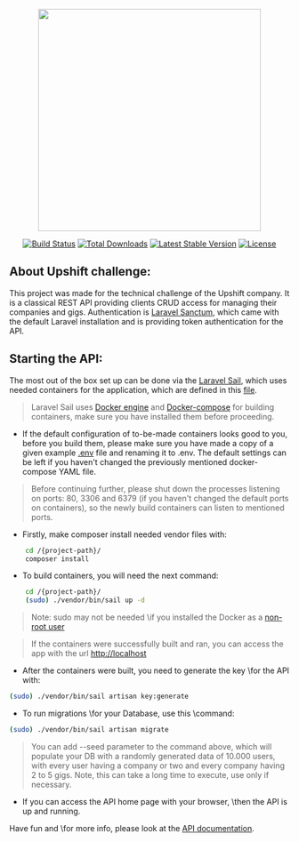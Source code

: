<p align="center"><a href="https://laravel.com" target="_blank"><img src="https://raw.githubusercontent.com/laravel/art/master/logo-lockup/5%20SVG/2%20CMYK/1%20Full%20Color/laravel-logolockup-cmyk-red.svg" width="400"></a></p>

<p align="center">
<a href="https://travis-ci.org/laravel/framework"><img src="https://travis-ci.org/laravel/framework.svg" alt="Build Status"></a>
<a href="https://packagist.org/packages/laravel/framework"><img src="https://img.shields.io/packagist/dt/laravel/framework" alt="Total Downloads"></a>
<a href="https://packagist.org/packages/laravel/framework"><img src="https://img.shields.io/packagist/v/laravel/framework" alt="Latest Stable Version"></a>
<a href="https://packagist.org/packages/laravel/framework"><img src="https://img.shields.io/packagist/l/laravel/framework" alt="License"></a>
</p>

## About Upshift challenge:

This project was made for the technical challenge of the Upshift company. It is a classical REST API providing clients CRUD access for managing their companies and gigs. Authentication is [Laravel Sanctum](https://laravel.com/docs/8.x/sanctum), which came with the default Laravel installation and is providing token authentication for the API.

## Starting the API:
The most out of the box set up can be done via the [Laravel Sail](https://laravel.com/docs/8.x/sail), which uses needed containers for the application, which are defined in this [file](/docker-compose.yml). 
> Laravel Sail uses [Docker engine](https://docs.docker.com/engine/install/) and [Docker-compose](https://docs.docker.com/compose/) for building containers, make sure you have installed them before proceeding.

- If the default configuration of to-be-made containers looks good to you, before you build them, please make sure you have made a copy of a given example [.env](/.env/.example) file and renaming it to .env. The default settings can be left if you haven't changed the previously mentioned docker-compose YAML file.
> Before continuing further, please shut down the processes listening on ports: 80, 3306 and 6379 (if you haven't changed the default ports on containers), so the newly build containers can listen to mentioned ports.
- Firstly, make composer install needed vendor files with:
~~~bash 
    cd /{project-path}/
    composer install
~~~~
- To build containers, you will need the next command:
~~~bash
    cd /{project-path}/
    (sudo) ./vendor/bin/sail up -d
~~~~
> Note: sudo may not be needed \\if you installed the Docker as a [non-root user](https://docs.docker.com/engine/install/linux-postinstall/\#manage-docker-as-a-non-root-user)

> If the containers were successfully built and ran, you can access the app with the url [http://localhost](http://localhost)

- After the containers were built, you need to generate the key \\for the API with:
~~~bash
(sudo) ./vendor/bin/sail artisan key:generate
~~~
- To run migrations \\for your Database, use this \command:
~~~bash
(sudo) ./vendor/bin/sail artisan migrate
~~~
> You can add --seed parameter to the command above, which will populate your DB with a randomly generated data of 10.000 users, with every user having a company or two and every company having 2 to 5 gigs. Note, this can take a long time to execute, use only if necessary.

- If you can access the API home page with your browser, \then the API is up and running.


Have fun and \for more info, please look at the [API documentation](https://documenter.getpostman.com/view/24493270/2s8YmPsMeM).
